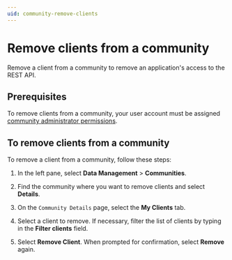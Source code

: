 ```yaml
---
uid: community-remove-clients
---
```


# Remove clients from a community

Remove a client from a community to remove an application's access to the REST API.

## Prerequisites

To remove clients from a community, your user account must be assigned [community administrator permissions](xref:community-community-roles#community-administrators).

## To remove clients from a community

To remove a client from a community, follow these steps:

1. In the left pane, select **Data Management** > **Communities**.

1. Find the community where you want to remove clients and select **Details**.

1. On the `Community Details` page, select the **My Clients** tab.

1. Select a client to remove. If necessary, filter the list of clients by typing in the **Filter clients** field. 

1. Select **Remove Client**. When prompted for confirmation, select **Remove** again.

